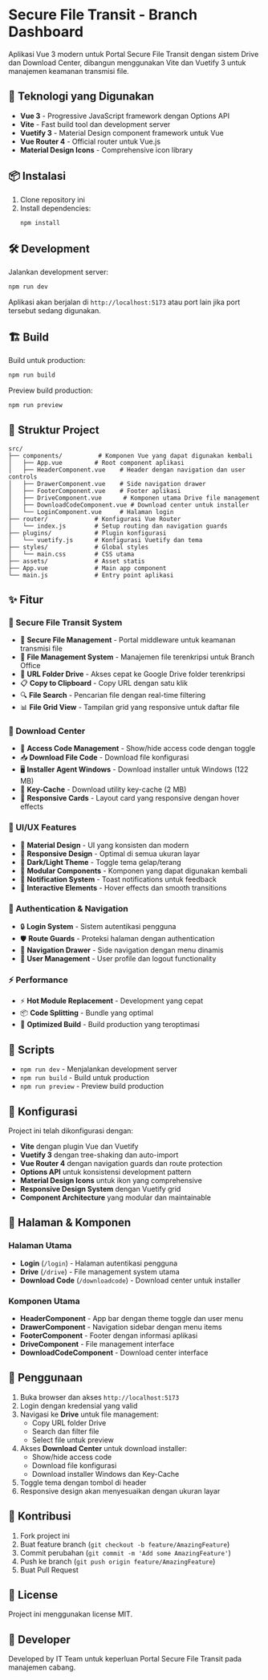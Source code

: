 # Secure File Transit - Branch Dashboard

Aplikasi Vue 3 modern untuk Portal Secure File Transit dengan sistem Drive dan Download Center, dibangun menggunakan Vite dan Vuetify 3 untuk manajemen keamanan transmisi file.

## 🚀 Teknologi yang Digunakan

- **Vue 3** - Progressive JavaScript framework dengan Options API
- **Vite** - Fast build tool dan development server
- **Vuetify 3** - Material Design component framework untuk Vue
- **Vue Router 4** - Official router untuk Vue.js
- **Material Design Icons** - Comprehensive icon library

## 📦 Instalasi

1. Clone repository ini
2. Install dependencies:
   ```bash
   npm install
   ```

## 🛠️ Development

Jalankan development server:

```bash
npm run dev
```

Aplikasi akan berjalan di `http://localhost:5173` atau port lain jika port tersebut sedang digunakan.

## 🏗️ Build

Build untuk production:

```bash
npm run build
```

Preview build production:

```bash
npm run preview
```

## 📁 Struktur Project

```
src/
├── components/          # Komponen Vue yang dapat digunakan kembali
│   ├── App.vue         # Root component aplikasi
│   ├── HeaderComponent.vue    # Header dengan navigation dan user controls
│   ├── DrawerComponent.vue    # Side navigation drawer
│   ├── FooterComponent.vue    # Footer aplikasi
│   ├── DriveComponent.vue      # Komponen utama Drive file management
│   ├── DownloadCodeComponent.vue # Download center untuk installer
│   └── LoginComponent.vue     # Halaman login
├── router/             # Konfigurasi Vue Router
│   └── index.js        # Setup routing dan navigation guards
├── plugins/            # Plugin konfigurasi
│   └── vuetify.js      # Konfigurasi Vuetify dan tema
├── styles/             # Global styles
│   └── main.css        # CSS utama
├── assets/             # Asset statis
├── App.vue             # Main app component
└── main.js             # Entry point aplikasi
```

## ✨ Fitur

### 🏦 Secure File Transit System

- 🔐 **Secure File Management** - Portal middleware untuk keamanan transmisi file
- 📁 **File Management System** - Manajemen file terenkripsi untuk Branch Office
- 🔗 **URL Folder Drive** - Akses cepat ke Google Drive folder terenkripsi
- 📋 **Copy to Clipboard** - Copy URL dengan satu klik
- 🔍 **File Search** - Pencarian file dengan real-time filtering
- 📊 **File Grid View** - Tampilan grid yang responsive untuk daftar file

### 💾 Download Center

- 🔑 **Access Code Management** - Show/hide access code dengan toggle
- 📥 **Download File Code** - Download file konfigurasi
- 🖥️ **Installer Agent Windows** - Download installer untuk Windows (122 MB)
- 🔐 **Key-Cache** - Download utility key-cache (2 MB)
- 📱 **Responsive Cards** - Layout card yang responsive dengan hover effects

### 🎨 UI/UX Features

- 🎨 **Material Design** - UI yang konsisten dan modern
- 📱 **Responsive Design** - Optimal di semua ukuran layar
- 🌙 **Dark/Light Theme** - Toggle tema gelap/terang
- 🧩 **Modular Components** - Komponen yang dapat digunakan kembali
- 🔔 **Notification System** - Toast notifications untuk feedback
- 🎯 **Interactive Elements** - Hover effects dan smooth transitions

### 🔐 Authentication & Navigation

- 🔒 **Login System** - Sistem autentikasi pengguna
- 🛡️ **Route Guards** - Proteksi halaman dengan authentication
- 🧭 **Navigation Drawer** - Side navigation dengan menu dinamis
- 👤 **User Management** - User profile dan logout functionality

### ⚡ Performance

- ⚡ **Hot Module Replacement** - Development yang cepat
- 📦 **Code Splitting** - Bundle yang optimal
- 🚀 **Optimized Build** - Build production yang teroptimasi

## 🎯 Scripts

- `npm run dev` - Menjalankan development server
- `npm run build` - Build untuk production
- `npm run preview` - Preview build production

## 🔧 Konfigurasi

Project ini telah dikonfigurasi dengan:

- **Vite** dengan plugin Vue dan Vuetify
- **Vuetify 3** dengan tree-shaking dan auto-import
- **Vue Router 4** dengan navigation guards dan route protection
- **Options API** untuk konsistensi development pattern
- **Material Design Icons** untuk ikon yang comprehensive
- **Responsive Design System** dengan Vuetify grid
- **Component Architecture** yang modular dan maintainable

## 📱 Halaman & Komponen

### Halaman Utama

- **Login** (`/login`) - Halaman autentikasi pengguna
- **Drive** (`/drive`) - File management system utama
- **Download Code** (`/downloadcode`) - Download center untuk installer

### Komponen Utama

- **HeaderComponent** - App bar dengan theme toggle dan user menu
- **DrawerComponent** - Navigation sidebar dengan menu items
- **FooterComponent** - Footer dengan informasi aplikasi
- **DriveComponent** - File management interface
- **DownloadCodeComponent** - Download center interface

## 📝 Penggunaan

1. Buka browser dan akses `http://localhost:5173`
2. Login dengan kredensial yang valid
3. Navigasi ke **Drive** untuk file management:
   - Copy URL folder Drive
   - Search dan filter file
   - Select file untuk preview
4. Akses **Download Center** untuk download installer:
   - Show/hide access code
   - Download file konfigurasi
   - Download installer Windows dan Key-Cache
5. Toggle tema dengan tombol di header
6. Responsive design akan menyesuaikan dengan ukuran layar

## 🤝 Kontribusi

1. Fork project ini
2. Buat feature branch (`git checkout -b feature/AmazingFeature`)
3. Commit perubahan (`git commit -m 'Add some AmazingFeature'`)
4. Push ke branch (`git push origin feature/AmazingFeature`)
5. Buat Pull Request

## 📄 License

Project ini menggunakan license MIT.

## 🏢 Developer

Developed by IT Team untuk keperluan Portal Secure File Transit pada manajemen cabang.
